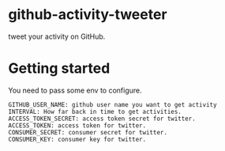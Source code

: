 # github-activity-tweeter

tweet your activity on GitHub. 

# Getting started

You need to pass some env to configure.

```
GITHUB_USER_NAME: github user name you want to get activity
INTERVAL: How far back in time to get activities.
ACCESS_TOKEN_SECRET: access token secret for twitter.
ACCESS_TOKEN: access token for twitter.
CONSUMER_SECRET: consumer secret for twitter.
CONSUMER_KEY: consumer key for twitter.
```
